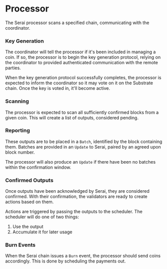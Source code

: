 # Processor

The Serai processor scans a specified chain, communicating with the coordinator.

### Key Generation

The coordinator will tell the processor if it's been included in managing a
coin. If so, the processor is to begin the key generation protocol, relying on
the coordinator to provided authenticated communication with the remote parties.

When the key generation protocol successfully completes, the processor is
expected to inform the coordinator so it may vote on it on the Substrate chain.
Once the key is voted in, it'll become active.

### Scanning

The processor is expected to scan all sufficiently confirmed blocks from a given
coin. This will create a list of outputs, considered pending.

### Reporting

These outputs are to be placed in a `Batch`, identified by the block containing
them. Batches are provided in an `Update` to Serai, paired by an agreed upon
block number.

The processor will also produce an `Update` if there have been no batches within
the confirmation window.

### Confirmed Outputs

Once outputs have been acknowledged by Serai, they are considered confirmed.
With their confirmation, the validators are ready to create actions based on
them.

Actions are triggered by passing the outputs to the scheduler. The scheduler
will do one of two things:

1) Use the output
2) Accumulate it for later usage

### Burn Events

When the Serai chain issues a `Burn` event, the processor should send coins
accordingly. This is done by scheduling the payments out.
